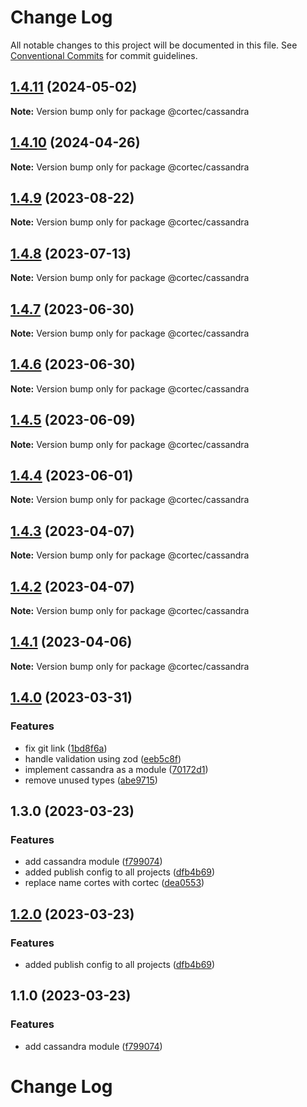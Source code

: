 # Change Log

All notable changes to this project will be documented in this file.
See [Conventional Commits](https://conventionalcommits.org) for commit guidelines.

## [1.4.11](https://github.com/saswatds/cortec/compare/@cortec/cassandra@1.4.10...@cortec/cassandra@1.4.11) (2024-05-02)

**Note:** Version bump only for package @cortec/cassandra

## [1.4.10](https://github.com/saswatds/cortec/compare/@cortec/cassandra@1.4.9...@cortec/cassandra@1.4.10) (2024-04-26)

**Note:** Version bump only for package @cortec/cassandra

## [1.4.9](https://github.com/saswatds/cortec/compare/@cortec/cassandra@1.4.8...@cortec/cassandra@1.4.9) (2023-08-22)

**Note:** Version bump only for package @cortec/cassandra

## [1.4.8](https://github.com/saswatds/cortec/compare/@cortec/cassandra@1.4.7...@cortec/cassandra@1.4.8) (2023-07-13)

**Note:** Version bump only for package @cortec/cassandra

## [1.4.7](https://github.com/saswatds/cortec/compare/@cortec/cassandra@1.4.6...@cortec/cassandra@1.4.7) (2023-06-30)

**Note:** Version bump only for package @cortec/cassandra

## [1.4.6](https://github.com/saswatds/cortec/compare/@cortec/cassandra@1.4.5...@cortec/cassandra@1.4.6) (2023-06-30)

**Note:** Version bump only for package @cortec/cassandra

## [1.4.5](https://github.com/saswatds/cortec/compare/@cortec/cassandra@1.4.4...@cortec/cassandra@1.4.5) (2023-06-09)

**Note:** Version bump only for package @cortec/cassandra

## [1.4.4](https://github.com/saswatds/cortec/compare/@cortec/cassandra@1.4.3...@cortec/cassandra@1.4.4) (2023-06-01)

**Note:** Version bump only for package @cortec/cassandra

## [1.4.3](https://github.com/saswatds/cortec/compare/@cortec/cassandra@1.4.2...@cortec/cassandra@1.4.3) (2023-04-07)

**Note:** Version bump only for package @cortec/cassandra

## [1.4.2](https://github.com/saswatds/cortec/compare/@cortec/cassandra@1.4.1...@cortec/cassandra@1.4.2) (2023-04-07)

**Note:** Version bump only for package @cortec/cassandra

## [1.4.1](https://github.com/saswatds/cortec/compare/@cortec/cassandra@1.4.0...@cortec/cassandra@1.4.1) (2023-04-06)

**Note:** Version bump only for package @cortec/cassandra

## [1.4.0](https://github.com/saswatds/cortec/compare/@cortec/cassandra@1.3.0...@cortec/cassandra@1.4.0) (2023-03-31)

### Features

- fix git link ([1bd8f6a](https://github.com/saswatds/cortec/commit/1bd8f6a6789555c02abaaa58b58d82c6a474f23c))
- handle validation using zod ([eeb5c8f](https://github.com/saswatds/cortec/commit/eeb5c8fa84a8dc09a46028d7214731f4a1692742))
- implement cassandra as a module ([70172d1](https://github.com/saswatds/cortec/commit/70172d16ca32471bf9a94ce2d2c38e32fc6270d7))
- remove unused types ([abe9715](https://github.com/saswatds/cortec/commit/abe971596e4c13bc24fe43f71068505eeaff1fad))

## 1.3.0 (2023-03-23)

### Features

- add cassandra module ([f799074](https://github.com/saswatds/cortec/commit/f799074acd8b1b4a0ad3cb2a2f420afa6edaf180))
- added publish config to all projects ([dfb4b69](https://github.com/saswatds/cortec/commit/dfb4b69645b860b6686792d7a4272700686fd544))
- replace name cortes with cortec ([dea0553](https://github.com/saswatds/cortec/commit/dea055356354609a61c9900293a68c07cb71ba54))

## [1.2.0](https://github.com/saswatds/cortec/compare/@cortec/cassandra@1.1.0...@cortec/cassandra@1.2.0) (2023-03-23)

### Features

- added publish config to all projects ([dfb4b69](https://github.com/saswatds/cortec/commit/dfb4b69645b860b6686792d7a4272700686fd544))

## 1.1.0 (2023-03-23)

### Features

- add cassandra module ([f799074](https://github.com/saswatds/cortec/commit/f799074acd8b1b4a0ad3cb2a2f420afa6edaf180))

# Change Log
